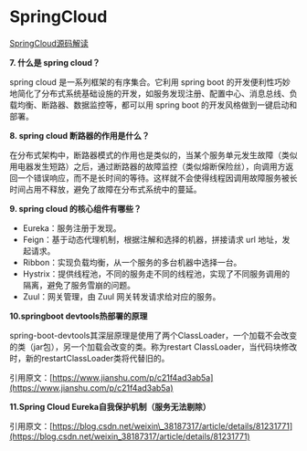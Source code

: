 # SpringCloud

[SpringCloud源码解读](https://github.com/tuonioooo/micro-services-subject/blob/master/springcloudshi-zhan-pian.md)

**7. 什么是 spring cloud？**

spring cloud 是一系列框架的有序集合。它利用 spring boot 的开发便利性巧妙地简化了分布式系统基础设施的开发，如服务发现注册、配置中心、消息总线、负载均衡、断路器、数据监控等，都可以用 spring boot 的开发风格做到一键启动和部署。

**8. spring cloud 断路器的作用是什么？**

在分布式架构中，断路器模式的作用也是类似的，当某个服务单元发生故障（类似用电器发生短路）之后，通过断路器的故障监控（类似熔断保险丝），向调用方返回一个错误响应，而不是长时间的等待。这样就不会使得线程因调用故障服务被长时间占用不释放，避免了故障在分布式系统中的蔓延。

**9. spring cloud 的核心组件有哪些？**

* Eureka：服务注册于发现。
* Feign：基于动态代理机制，根据注解和选择的机器，拼接请求 url 地址，发起请求。
* Ribbon：实现负载均衡，从一个服务的多台机器中选择一台。
* Hystrix：提供线程池，不同的服务走不同的线程池，实现了不同服务调用的隔离，避免了服务雪崩的问题。
* Zuul：网关管理，由 Zuul 网关转发请求给对应的服务。

**10.springboot devtools热部署的原理**

spring-boot-devtools其深层原理是使用了两个ClassLoader，一个加载不会改变的类（jar包），另一个加载会改变的类。称为restart ClassLoader，当代码块修改时，新的restartClassLoader类将代替旧的。

引用原文：[https://www.jianshu.com/p/c21f4ad3ab5a](https://www.jianshu.com/p/c21f4ad3ab5a)

**11.Spring Cloud Eureka自我保护机制（服务无法剔除）**

引用原文：[https://blog.csdn.net/weixin\_38187317/article/details/81231771](https://blog.csdn.net/weixin_38187317/article/details/81231771)

